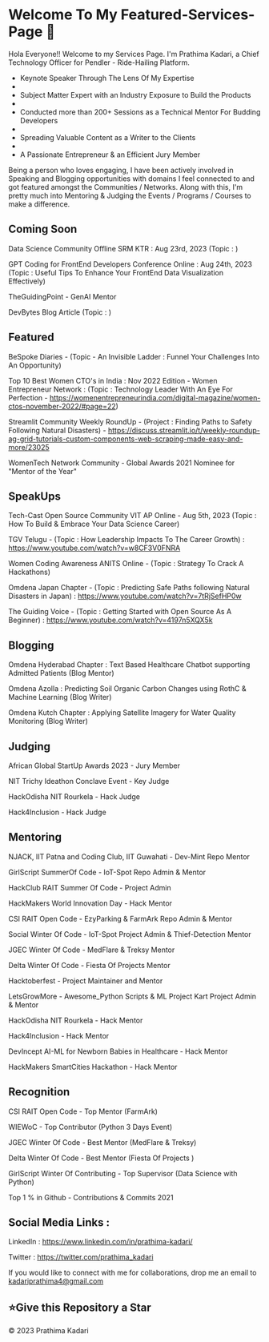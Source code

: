 # Welcome To My Featured-Services-Page 👋


Hola Everyone!! Welcome to my Services Page. I'm Prathima Kadari, a Chief Technology Officer for Pendler - Ride-Hailing Platform. 

- Keynote Speaker Through The Lens Of My Expertise
- 
- Subject Matter Expert with an Industry Exposure to Build the Products
- 
- Conducted more than 200+ Sessions as a Technical Mentor For Budding Developers
- 
- Spreading Valuable Content as a Writer to the Clients
- 
- A Passionate Entrepreneur & an Efficient Jury Member


Being a person who loves engaging, I have been actively involved in Speaking and Blogging opportunities with domains I feel connected to and got featured amongst the Communities / Networks. Along with this, I'm pretty much into Mentoring & Judging the Events / Programs / Courses to make a difference.


## Coming Soon

Data Science Community Offline SRM KTR : Aug 23rd, 2023 (Topic : )

GPT Coding for FrontEnd Developers Conference Online : Aug 24th, 2023 (Topic : Useful Tips To Enhance Your FrontEnd Data Visualization Effectively)

TheGuidingPoint - GenAI Mentor

DevBytes Blog Article (Topic : )


## Featured

BeSpoke Diaries - (Topic - An Invisible Ladder : Funnel Your Challenges Into An Opportunity)

Top 10 Best Women CTO's in India : Nov 2022 Edition - Women Entrepreneur Network : (Topic : Technology Leader With An Eye For Perfection - https://womenentrepreneurindia.com/digital-magazine/women-ctos-november-2022/#page=22)

Streamlit Community Weekly RoundUp - (Project : Finding Paths to Safety Following Natural Disasters) - https://discuss.streamlit.io/t/weekly-roundup-ag-grid-tutorials-custom-components-web-scraping-made-easy-and-more/23025

WomenTech Network Community - Global Awards 2021 Nominee for "Mentor of the Year" 


## SpeakUps

Tech-Cast Open Source Community VIT AP Online - Aug 5th, 2023 (Topic : How To Build & Embrace Your Data Science Career)

TGV Telugu - (Topic : How Leadership Impacts To The Career Growth) : https://www.youtube.com/watch?v=w8CF3V0FNRA

Women Coding Awareness ANITS Online - (Topic : Strategy To Crack A Hackathons)

Omdena Japan Chapter - (Topic : Predicting Safe Paths following Natural Disasters in Japan) : https://www.youtube.com/watch?v=7tRjSefHP0w

The Guiding Voice - (Topic : Getting Started with Open Source As A Beginner) : https://www.youtube.com/watch?v=4197n5XQX5k


## Blogging

Omdena Hyderabad Chapter : Text Based Healthcare Chatbot supporting Admitted Patients (Blog Mentor)

Omdena Azolla : Predicting Soil Organic Carbon Changes using RothC & Machine Learning (Blog Writer)

Omdena Kutch Chapter : Applying Satellite Imagery for Water Quality Monitoring (Blog Writer)


## Judging

African Global StartUp Awards 2023 - Jury Member

NIT Trichy Ideathon Conclave Event - Key Judge

HackOdisha NIT Rourkela - Hack Judge

Hack4Inclusion - Hack Judge


## Mentoring 

NJACK, IIT Patna and Coding Club, IIT Guwahati - Dev-Mint Repo Mentor

GirlScript SummerOf Code - IoT-Spot Repo Admin & Mentor

HackClub RAIT Summer Of Code - Project Admin

HackMakers World Innovation Day - Hack Mentor

CSI RAIT Open Code - EzyParking & FarmArk Repo Admin & Mentor

Social Winter Of Code - IoT-Spot Project Admin & Thief-Detection Mentor

JGEC Winter Of Code - MedFlare & Treksy Mentor

Delta Winter Of Code - Fiesta Of Projects Mentor

Hacktoberfest - Project Maintainer and Mentor

LetsGrowMore - Awesome_Python Scripts & ML Project Kart Project Admin & Mentor

HackOdisha NIT Rourkela - Hack Mentor

Hack4Inclusion - Hack Mentor

DevIncept AI-ML for Newborn Babies in Healthcare - Hack Mentor

HackMakers SmartCities Hackathon - Hack Mentor


## Recognition

CSI RAIT Open Code - Top Mentor (FarmArk)

WIEWoC - Top Contributor (Python 3 Days Event)

JGEC Winter Of Code - Best Mentor (MedFlare & Treksy)

Delta Winter Of Code - Best Mentor (Fiesta Of Projects )

GirlScript Winter Of Contributing - Top Supervisor (Data Science with Python)

Top 1 % in Github - Contributions & Commits 2021


## Social Media Links :

LinkedIn : https://www.linkedin.com/in/prathima-kadari/

Twitter : https://twitter.com/prathima_kadari


If you would like to connect with me for collaborations, drop me an email to kadariprathima4@gmail.com


<h2>⭐Give this Repository a Star</h2>

© 2023 Prathima Kadari



<!-- Partnership Manager- Asia : Omdena | CTO@Micro | CTO@Pendler | Freelancing, Projects, Internship, Experience, Professional Summary, About 

## Volunteering

SAWO Labs - Open Source Contributor

Coursera - Beta Tester

Omdena - Co-Lead Hyderabad Chapter 

HackMakers BuildWithAI Hackathon - Regional Ambassador (India) 

MLH Local Hack Day Share- EddieHub Community Member

Hack The Mountains Sudan Tech - Hack Ambassador

-->

